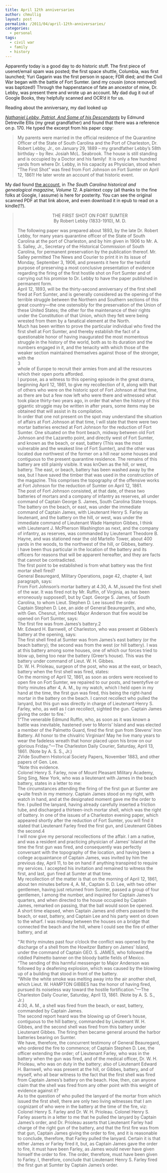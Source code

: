 ```yaml
---
title: April 12th anniversaries
author: chmullig
layout: post
permalink: /2011/04/april-12th-anniversaries/
categories:
  - personal
tags:
  - civil war
  - family
  - history
---
```

Apparently today is a good day to do historic stuff. The first piece of usenet/email spam was posted; the first space shuttle, Columbia, was first launched; Yuri Gagarin was the first person in space; FDR died; and the Civil War began with the battle of Fort Sumter. (and my cousin (once removed) was baptized!) Through the happenstance of fate an ancestor of mine, Dr. Lebby, was present there and wrote up an account. My dad dug it out of Google Books, they helpfully scanned and OCR&#8217;d it for us.

<!-- p.p1 {margin: 0.0px 0.0px 0.0px 0.0px; font: 10.0px Consolas} p.p2 {margin: 0.0px 0.0px 0.0px 0.0px; font: 10.0px Consolas; min-height: 12.0px} span.s1 {text-decoration: underline ; color: #134fae} -->Reading about the anniversary, my dad looked up 

*[Nathaniel Lebby, Patriot, And Some of his Descendants][1]* by Edmund Detreville Ellis (my great grandfather) and found that there was a reference on p. 170. He typed the excerpt from his paper copy:

> My parents were married in the official residence of the Quarantine Officer of the State of South Carolina and the Port of Charleston, Dr. Robert Lebby, Jr., on January 29, 1889 &#8211; my grandfather Lebby&#8217;s 58th birthday &#8211; by Rev. Josiah McL. Seabrook. The house is still standing and is occupied by a Doctor and his family!  It is only a few hundred yards from where Dr. Lebby, in his capacity as Physician, stood when &#8220;The First Shot&#8221; was fired from Fort Johnson on Fort Sumter on April 12, 1861! He later wrote an account of that historic event.

My dad found [the account][2], in *The South Carolina historical and genealogical magazine, Volume 12.* A plaintext copy (all thanks to the fine folks at Google, I assume) is here for posterity. You can see the original scanned PDF at that link above, and even download it in epub to read on a kindle(!?).

> <p style="text-align: center;">
>   THE FIRST SHOT ON FORT SUMTER<br /> By Robert Lebby (1833-1910), M. D.
> </p>
> 
> <p style="text-align: left;">
>   The following paper was prepared about 1893, by the late Dr. Robert Lebby, for many years quarantine officer of the State of South Carolina at the port of Charleston, and by him given in 1906 to Mr. A. S. Salley, Jr., Secretary of the Historical Commission of South Carolina, for permanent preservation by the publication thereof. Mr. Salley permitted The News and Courier to print it in its issue of Monday, September 3, 1906, and presents it here for the twofold purpose of preserving a most conclusive presentation of evidence regarding the firing of the first hostile shot on Fort Sumter and of carrying out his promise to Dr. Lebby to have the paper published in permanent form.<br /> April 12, 1893, will be the thirty-​second anniversary of the first shell fired at Fort Sumter, and is generally considered as the opening of the terrible struggle between the Northern and Southern sections of this great country—the one ostensibly for the preservation of the Union of these United States; the other for the maintenance of their rights under the Constitution of that Union, which they felt were being wrested from them by a fanatical element at the North.<br /> Much has been written to prove the particular individual who fired the first shell at Fort Sumter, and thereby establish the fact of a questionable honor of having inaugurated the most momentous struggle in the history of the world, both as to its duration and the numbers engaged in it, and the tenacity with which those of the weaker section maintained themselves against those of the stronger, with the<br /> 3<br /> whole of Europe to recruit their armies from and all the resources which their open ports afforded.<br /> I purpose, as a witness to this opening episode in the great drama, beginning April 12, 1861, to give my recollection of it, along with that of others who were on the historic spot of Fort Johnson at that time, as there are but a few now left who were there and witnessed what took place thirty-​two years ago, in order that when the history of this gigantic struggle may be written in after years, some items may be obtained that will assist in its compilation.<br /> In order that one not present on the spot may understand the situation of affairs at Fort Johnson at that time, I will state that there were two mortar batteries erected at Fort Johnson for the reduction of Fort Sumter. One situated on the front beach, midway between old Fort Johnson and the Lazaretto point, and directly west of Fort Sumter, and known as the beach, or east, battery (This was the most vulnerable and the weakest line of Fort Sumter), and the other was located due northwest of the former on a hill near some houses and contiguous to the present quarantine residence. The remains of this battery are still plainly visible. It was knOwn as the hill, or west, battery. The east, or beach, battery has been washed away by the sea, but I have saved the timber that was used in the construction of the magazine. This comprises the topography of the offensive works at Fort Johnson for the reduction of Sumter on April 12, 1861.<br /> The post of Fort Johnson consisted, at that date, of these two batteries of mortars and a company of infantry as reserves, all under command of Captain George S. James, South Carolina State troops.<br /> The battery on the beach, or east, was under the immediate command of Captain James, with Lieutenant Henry S. Farley as lieutenant, and the battery on the hill, or west, was under the immediate command of Lieutenant Wade Hampton Gibbes, I think with Lieutenant J. McPherson Washington as next, and the company of infantry, as reserves, was commanded by Lieutenant Theodore B. Hayne, and was stationed near the old Martello Tower, about 400<br /> yards in the woods, to the northwest of the hill, or Gibbes, battery.<br /> I have been thus particular in the location of the battery and its officers for reasons that will be apparent hereafter, and they are facts that cannot be contradicted.<br /> The first point to be established is from what battery was the first mortar shell fired?<br /> General Beauregard, Military Operations, page 42, chapter 4, last paragraph, says:<br /> From Fort Johnson&#8217;s mortar battery at 4.30, A. M.,issued the first shell of the war. It was fired not by Mr. Ruffin, of Virginia, as has been erroneously supposed1, but by Capt. George S. James, of South Carolina, to whom Lieut. Stephen D. Lee issued the order.<br /> Captain Stephen D. Lee, an aide of General Beauregard&#8217;s, and who, with Gen. Chesnut, informed Major Anderson that fire would be opened on Fort Sumter, says:<br /> The first fire was from James&#8217;s battery.2<br /> Mr. Edward H. Barnwell, of Charleston, who was present at Gibbes&#8217;s battery at the opening, says:<br /> The first shell fired at Sumter was from James&#8217;s east battery (or the beach battery); the second was from the west (or hill battery). I was at this battery among some houses, one of which our forces tried to blow up, being too near the battery (Greer&#8217;s house). This was the battery under command of Lieut. W. H. Gibbes.<br /> Dr. W. H. Prioleau, surgeon of the post, who was at the east, or beach, battery when the first shell was fired, states:<br /> On the morning of April 12, 1861, as soon as orders were received to open fire on Fort Sumter, we repaired to our posts, and twentyfive or thirty minutes after 4, A. M., by my watch, which I held open in my hand at the time, the first gun was fired, this being the right-​hand mortar in the battery on the beach. I cannot recollect who pulled the lanyard, but this gun was directly in charge of Lieutenant Henry S. Farley, who, as well as I can recollect, sighted the gun. Captain James giving the order to fire.&#8217;<br /> 1“The venerable Edmund Ruffin, who, as soon as it was known a battle was inevitable, hastened over to Morris&#8217; Island and was elected a member of the Palmetto Guard, fired the first gun from Stevens&#8217; Iron Battery. All honor to the chivalric Virginian! May he live many years to wear the fadeless wreath that honor placed upon his brow on our glorious Friday.”—The Charleston Daily Courier, Saturday, April 13, 1861. (Note by A. S. S., Jr.)<br /> 2Vide Southern Historical Society Papers, November 1883, and other papers of Gen. Lee.<br /> &#8220;Note this evidence.<br /> Colonel Henry S. Farley, now of Mount Pleasant Military Academy, Sing Sing, New York, who was a lieutenant with James in the beach battery, states in a letter to me:<br /> The circumstances attending the firing of the first gun at Sumter are q•uite fresh in my memory. Captain James stood on my right, with watch in hand, and at the designated moment gave me the order to fire. I pulled the lanyard, having already carefully inserted a friction tube, and discharged a thirteen-​inch mortar shell, which was the right of battery. In one of the issues of a Charleston evening paper, which appeared shortly after the reduction of Fort Sumter, you will find it stated that Lieutenant Farley fired the first gun, and Lieutenant Gibbes the second.4<br /> I will now give my personal recollections of the affair. I am a native, and was a resident and practicing physician of James&#8217; Island at the time the first gun was fired, and consequently was perfectly conversant with the topography of the location, and having been a college acquaintance of Captain James, was invited by him the previous day, April 11, to be on hand if anything transpired to require my services. I accepted his invitation and remained to witness the first, and last, gun fired at Sumter at that time.<br /> My recollection of the matter is that on the morning of April 12, 1861, about ten minutes before 4, A. M., Captain S. D. Lee, with two other gentlemen, having just returned from Sumter, passed a group of four gentlemen, I among the number, and inquired for Captain James&#8217;s quarters, and when directed to the house occupied by Captain James, remarked on passing, that the ball would soon be opened.<br /> A short time elapsed, when Captain James and others passed to the beach, or east, battery, and Captain Lee and his party went on down to the wharf. I was midway between the houses on a bridge that connected the beach and the hill, where I could see the fire of either battery, and at
> </p>
> 
> &#8220;&#8216;At thirty minutes past four o&#8217;clock the conflict was opened by the discharge of a shell from the Howitzer Battery on James&#8217; Island, under the command of Captain GEO. S. JAMES, who followed the riddled Palmetto banner on the bloody battle fields of Mexico.  
> &#8220;The sending of this harmful messenger to Major Anderson was followed by a deafening explosion, which was caused by the blowing up of a building that stood in front of the battery.  
> “While the white smoke was melting away into the air another shell, which Lieut. W. HAMPTON GIBBES has the honor of having fired, pursued its noiseless way toward the hostile fortification.”—The Charleston Daily Courier, Saturday, April 13, 1861. (Note by A. S. S., Jr.)  
> 4:30, A. M., a shell was fired from the beach, or east, battery, commanded by Captain James.  
> The second report heard was the blowing up of Greer&#8217;s house, contiguous to the hill battery, commanded by Lieutenant W. H. Gibbes, and the second shell was fired from this battery under Lieutenant Gibbes. The firing then became general around the harbor batteries bearing on Sumter.  
> We have, therefore, the concurrent testimony of General Beauregard, who ordered the fire to commence; of Captain Stephen D. Lee, the officer extending the order; of Lieutenant Farley, who was in the battery when the gun was fired, and of the medical officer, Dr. W. H. Prioleau, who was on duty in the battery; also of Lieutenant Edward H. Barnwell, who was present at the hill, or Gibbes, battery, and of myself, who all bear witness to the fact that the first shell was fired from Captain James&#8217;s battery on the beach. How, then, can anyone claim that the shell was fired from any other point with this weight of evidence against it?  
> As to the question of who pulled the lanyard of the mortar from which issued the first shell, there are only two living witnesses that I am cognizant of who were in the battery at the time of the fire, viz: Colonel Henry S. Farley and Dr. W. H. Prioleau. Colonel Henry S. Farley asserts in a letter to me that he pulled the lanyard by Captain James&#8217;s order, and Dr. Prioleau asserts that Lieutenant Farley had charge of the right gun of the battery, and that the first fire was from that gun, Captain James giving the order to fire, and it is reasonable to conclude, therefore, that Farley pulled the lanyard. Certain it is that either James or Farley fired it, but, as Captain James gave the order to fire, it must have been Farley, as James would never have given himself the order to fire. The order, therefore, must have been given to Farley. I, therefore, conclude that Lieutenant Henry S. Farley fired the first gun at Sumter by Captain James&#8217;s order.

<div style="text-align: left;">
  <span style="font-family: Arial, sans-serif; white-space: nowrap; line-height: normal; font-size: medium;"><span class="addmd" style="font-size: 13px; margin-left: 2px;"><br /> </span></span>
</div>

 [1]: http://books.google.com/books?ei=nJKkTYyID5GH0QGE94X0CA&ct=result&id=2_IwAAAAMAAJ&dq=Nathaniel+Lebby%2C+patriot%3A+and+some+of+his+descendants&q=Fort+Sumter#search_anchor
 [2]: http://books.google.com/books?id=d0kUAAAAYAAJ&pg=PA141&dq=Robert+Lebby+Fort+Sumter&hl=en&ei=xIakTd-PLITp0gGzocX9CA&sa=X&oi=book_result&ct=result&resnum=2&ved=0CC0Q6AEwAQ#v=onepage&q=Robert%20Lebby%20Fort%20Sumter&f=false